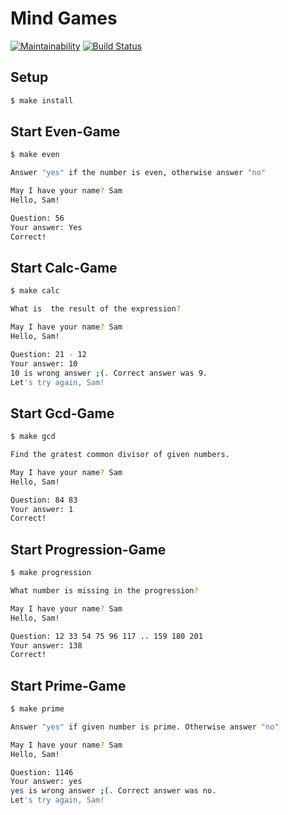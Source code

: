 # Mind Games

[![Maintainability](https://api.codeclimate.com/v1/badges/bebaa30be5b40479d8e4/maintainability)](https://codeclimate.com/github/beattim26/frontend-project-lvl1/maintainability)
[![Build Status](https://travis-ci.org/beattim26/frontend-project-lvl1.svg?branch=master)](https://travis-ci.org/beattim26/frontend-project-lvl1)

## Setup

```sh
$ make install
```

## Start Even-Game

```sh
$ make even
```
```sh
Answer "yes" if the number is even, otherwise answer "no"

May I have your name? Sam
Hello, Sam!

Question: 56
Your answer: Yes
Correct!
```

## Start Calc-Game

```sh
$ make calc
```
```sh
What is  the result of the expression?

May I have your name? Sam
Hello, Sam!

Question: 21 - 12
Your answer: 10
10 is wrong answer ;(. Correct answer was 9.
Let's try again, Sam!
```

## Start Gcd-Game

```sh
$ make gcd
```
```sh
Find the gratest common divisor of given numbers.

May I have your name? Sam
Hello, Sam!

Question: 84 83
Your answer: 1
Correct!
```

## Start Progression-Game

```sh
$ make progression
```
```sh
What number is missing in the progression?

May I have your name? Sam
Hello, Sam!

Question: 12 33 54 75 96 117 .. 159 180 201
Your answer: 138
Correct!
```

## Start Prime-Game

```sh
$ make prime
```
```sh
Answer "yes" if given number is prime. Otherwise answer "no"

May I have your name? Sam
Hello, Sam!

Question: 1146
Your answer: yes
yes is wrong answer ;(. Correct answer was no.
Let's try again, Sam!
```
